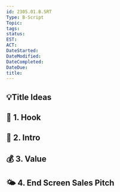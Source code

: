 ```yaml
---
id: 2305.01.B.SRT
Type: B-Script
Topic: 
tags: 
status: 
EST: 
ACT: 
DateStarted: 
DateModified: 
DateCompleted: 
DateDue: 
title: 
---
```

## 💡Title Ideas
## 🎣 1. Hook
## 💭 2. Intro
## 💰 3. Value
## 🌤 4. End Screen Sales Pitch